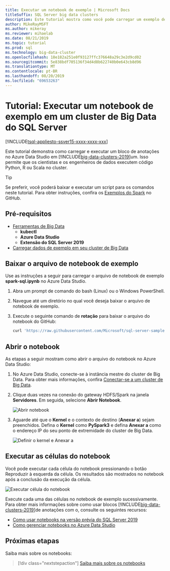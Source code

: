 ```yaml
---
title: Executar um notebook de exemplo | Microsoft Docs
titleSuffix: SQL Server big data clusters
description: Este tutorial mostra como você pode carregar um exemplo de notebook Spark de execução em [!INCLUDE[big-data-clusters-2019](../includes/ssbigdataclusters-ver15.md)]um.
author: MikeRayMSFT
ms.author: mikeray
ms.reviewer: mihaelab
ms.date: 08/21/2019
ms.topic: tutorial
ms.prod: sql
ms.technology: big-data-cluster
ms.openlocfilehash: 18e182a251e0f93127ffc376648a29c3e2d9cd02
ms.sourcegitcommit: 5e838bdf705136f34d4d8b622740b0e643cb8d96
ms.translationtype: MT
ms.contentlocale: pt-BR
ms.lasthandoff: 08/20/2019
ms.locfileid: "69653263"
---
```

# <a name="tutorial-run-a-sample-notebook-on-a-sql-server-big-data-cluster"></a>Tutorial: Executar um notebook de exemplo em um cluster de Big Data do SQL Server

[!INCLUDE[tsql-appliesto-ssver15-xxxx-xxxx-xxx](../includes/tsql-appliesto-ssver15-xxxx-xxxx-xxx.md)]

Este tutorial demonstra como carregar e executar um bloco de anotações no Azure Data Studio em [!INCLUDE[big-data-clusters-2019](../includes/ssbigdataclusters-ver15.md)]um. Isso permite que os cientistas e os engenheiros de dados executem código Python, R ou Scala no cluster.

> [!TIP]
> Se preferir, você poderá baixar e executar um script para os comandos neste tutorial. Para obter instruções, confira os [Exemplos do Spark](https://github.com/Microsoft/sql-server-samples/tree/master/samples/features/sql-big-data-cluster/spark) no GitHub.

## <a id="prereqs"></a> Pré-requisitos

- [Ferramentas de Big Data](deploy-big-data-tools.md)
   - **kubectl**
   - **Azure Data Studio**
   - **Extensão do SQL Server 2019**
- [Carregar dados de exemplo em seu cluster de Big Data](tutorial-load-sample-data.md)

## <a name="download-the-sample-notebook-file"></a>Baixar o arquivo de notebook de exemplo

Use as instruções a seguir para carregar o arquivo de notebook de exemplo **spark-sql.ipynb** no Azure Data Studio.

1. Abra um prompt de comando do bash (Linux) ou o Windows PowerShell.

1. Navegue até um diretório no qual você deseja baixar o arquivo de notebook de exemplo.

1. Execute o seguinte comando de **rotação** para baixar o arquivo do notebook do GitHub:

   ```bash
   curl 'https://raw.githubusercontent.com/Microsoft/sql-server-samples/master/samples/features/sql-big-data-cluster/spark/data-loading/transform-csv-files.ipynb' -o transform-csv-files.ipynb
   ```

## <a name="open-the-notebook"></a>Abrir o notebook

As etapas a seguir mostram como abrir o arquivo do notebook no Azure Data Studio:

1. No Azure Data Studio, conecte-se à instância mestre do cluster de Big Data. Para obter mais informações, confira [Conectar-se a um cluster de Big Data](connect-to-big-data-cluster.md).

1. Clique duas vezes na conexão do gateway HDFS/Spark na janela **Servidores**. Em seguida, selecione **Abrir Notebook**.

   ![Abrir notebook](media/tutorial-notebook-spark/azure-data-studio-open-notebook.png)

1. Aguarde até que o **Kernel** e o contexto de destino (**Anexar a**) sejam preenchidos. Defina o **Kernel** como **PySpark3** e defina **Anexar a** como o endereço IP do seu ponto de extremidade do cluster de Big Data.

   ![Definir o kernel e Anexar a](media/tutorial-notebook-spark/set-kernel-and-attach-to.png)

## <a name="run-the-notebook-cells"></a>Executar as células do notebook

Você pode executar cada célula do notebook pressionando o botão Reproduzir à esquerda da célula. Os resultados são mostrados no notebook após a conclusão da execução da célula.

![Executar célula do notebook](media/tutorial-notebook-spark/run-notebook-cell.png)

Execute cada uma das células no notebook de exemplo sucessivamente. Para obter mais informações sobre como usar blocos [!INCLUDE[big-data-clusters-2019](../includes/ssbigdataclusters-ss-nover.md)]de anotações com o, consulte os seguintes recursos:

- [Como usar notebooks na versão prévia do SQL Server 2019](notebooks-guidance.md)
- [Como gerenciar notebooks no Azure Data Studio](notebooks-how-to-manage.md)

## <a name="next-steps"></a>Próximas etapas

Saiba mais sobre os notebooks:
> [!div class="nextstepaction"]
> [Saiba mais sobre os notebooks](notebooks-guidance.md)
